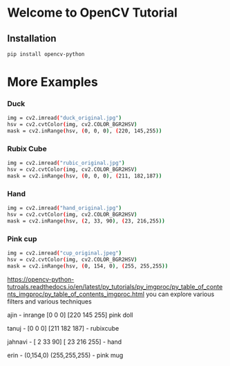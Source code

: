 # Welcome to OpenCV Tutorial

## Installation
```sh
pip install opencv-python
```
# More Examples
### Duck
```sh
img = cv2.imread("duck_original.jpg")
hsv = cv2.cvtColor(img, cv2.COLOR_BGR2HSV)
mask = cv2.inRange(hsv, (0, 0, 0), (220, 145,255))
```
### Rubix Cube
```sh
img = cv2.imread("rubic_original.jpg")
hsv = cv2.cvtColor(img, cv2.COLOR_BGR2HSV)
mask = cv2.inRange(hsv, (0, 0, 0), (211, 182,187))
```

### Hand
```sh
img = cv2.imread("hand_original.jpg")
hsv = cv2.cvtColor(img, cv2.COLOR_BGR2HSV)
mask = cv2.inRange(hsv, (2, 33, 90), (23, 216,255))
```

### Pink cup
```sh
img = cv2.imread("cup_original.jpeg")
hsv = cv2.cvtColor(img, cv2.COLOR_BGR2HSV)
mask = cv2.inRange(hsv, (0, 154, 0), (255, 255,255))
```


https://opencv-python-tutroals.readthedocs.io/en/latest/py_tutorials/py_imgproc/py_table_of_contents_imgproc/py_table_of_contents_imgproc.html
you can explore various filters and various techniques



ajin - inrange [0 0 0] [220 145 255] pink doll

tanuj - [0 0 0] [211 182 187] - rubixcube

jahnavi - [ 2 33 90] [ 23 216 255]  - hand

erin - (0,154,0) (255,255,255)  - pink mug








